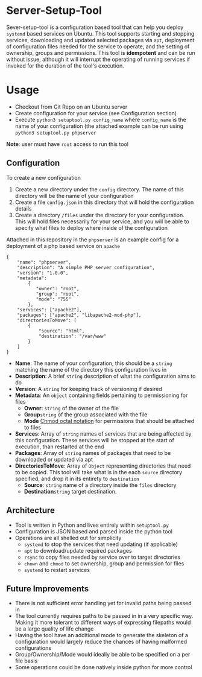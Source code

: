 # Server-Setup-Tool
Sever-setup-tool is a configuration based tool that can help you deploy `systemd` based services on Ubuntu. This tool supports starting and stopping services, downloading and updated selected packages via `apt`, deployment of configuration files needed for the service to operate, and the setting of ownership, groups and permissions. This tool is **idempotent** and can be run without issue, although it will interrupt the operating of running services if invoked for the duration of the tool's execution.


# Usage

- Checkout from Git Repo on an Ubuntu server
- Create configuration for your service (see Configuration section)
- Execute `python3 setuptool.py config_name` where `config_name` is the name of your configuration (the attached example can be run using `python3 setuptool.py phpserver`

**Note**: user must have `root` access to run this tool

## Configuration
To create a new configuration
1. Create a new directory under the `config` directory. The name of this directory will be the name of your configuration
2. Create a file `config.json` in this directory that will hold the configuration details
3. Create a directory `/files` under the directory for your configuration. This will hold files necessarily for your service, and you will be able to specify what files to deploy where inside of the configuration

Attached in this repository in the `phpserver` is an example config for a deployment of a php based service on `apache`

    {
        "name": "phpserver",
        "description": "A simple PHP server configuration",
        "version": "1.0.0",
        "metadata":
            {
               "owner": "root",
               "group": "root",
               "mode": "755"
            },
        "services": ["apache2"],
        "packages": ["apache2", "libapache2-mod-php"],
        "directoriesToMove": [
            {
                "source": "html",
                "destination": "/var/www"
            }
        ]
    }
   - **Name**: The name of your configuration, this should be a `string` matching the name of the directory this configuration lives in
   - **Description**: A brief `string` description of what the configuration aims to do
   - **Version**: A `string` for keeping track of versioning if desired
   - **Metadata**: An `object` containing fields pertaining to permissioning for files
	   - **Owner**: `string` of the owner of the file
	   - **Group**`string` of the group associated with the file
	   - **Mode** [Chmod octal notation](https://docs.oracle.com/cd/E19504-01/802-5750/6i9g464pv/index.html) for permissions that should be attached to files
- **Services**: Array of `string` names of services that are being affected by this configuration. These services will be stopped at the start of execution, than restarted at the end
- **Packages**: Array of `string` names of packages that need to  be downloaded or updated via apt 
- **DirectoriesToMove**: Array of `Object` representing directories that need to be copied. This tool will take what is in the each `source` directory specified, and drop it in its entirety to `destination`
	- **Source**: `string` name of a directory inside the `files` directory
	- **Destination**`string` target destination.
   

## Architecture
- Tool is written in Python and lives entirely within `setuptool.py`
- Configuration is JSON based and parsed inside the python tool
- Operations are all shelled out for simplicity
	- `systemd`  to stop the services that need updating (if applicable)
	- `apt` to download/update required packages
	- `rsync` to copy files needed by service over to target directories 
	- `chown` and `chmod` to set ownership, group and permission for files
	- `systemd`  to restart services


## Future Improvements
- There is not sufficient error handling yet for invalid paths being passed in
- The tool currently requires paths to be passed in in a very specific way. Making it more tolerant to different ways of expressing filepaths would be a large quality of life change
- Having the tool have an additional mode to generate the skeleton of a configuration would largely reduce the chances of having malformed configurations
- Group/Ownership/Mode would ideally be able to be specified on a per file basis
- Some operations could be done natively inside python for more control 

